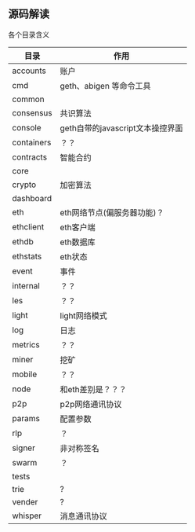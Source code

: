 ## 源码解读

各个目录含义


  目录         |   作用
  ------------ | -------------
 accounts   |    账户
 cmd   |    geth、abigen 等命令工具
 common  | 
 consensus   |    共识算法
 console   |    geth自带的javascript文本操控界面
 containers   |    ？？
 contracts   |    智能合约
 core   | 
 crypto   |    加密算法
 dashboard |
 eth   |    eth网络节点(偏服务器功能)？
 ethclient    |  eth客户端
 ethdb      | eth数据库
 ethstats    | eth状态
 event  | 事件
 internal  | ？？
 les  | ？？
 light  | light网络模式
 log  | 日志
 metrics | ？？
 miner  | 挖矿
 mobile  | ？？
 node  | 和eth差别是？？？
 p2p  | p2p网络通讯协议
 params  | 配置参数
 rlp | ？
 signer | 非对称签名
 swarm  | ？
 tests  | 
 trie  | ?
 vender | ?
 whisper | 消息通讯协议
 
